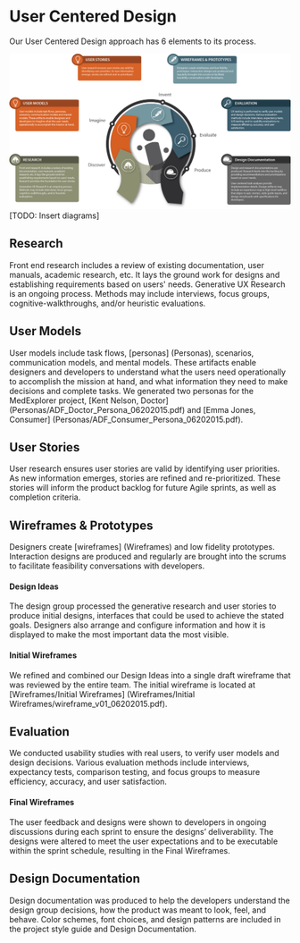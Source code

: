 # User Centered Design

Our User Centered Design approach has 6 elements to its process.

![User Centered Design...](../../docs/Diagrams/User_Centered_Design_Process.png)
[TODO: Insert diagrams]

## Research

Front end research includes a review of existing documentation, user manuals, academic research, etc. It lays the ground work for designs and establishing requirements based on users' needs. Generative UX Research is an ongoing process. Methods may include interviews, focus groups, cognitive-walkthroughs, and/or heuristic evaluations.

## User Models

User models include task flows, [personas] (Personas), scenarios, communication models, and mental models. These artifacts enable designers and developers to understand what the users need operationally to accomplish the mission at hand, and what information they need to make decisions and complete tasks. We generated two personas for the MedExplorer project, [Kent Nelson, Doctor] (Personas/ADF_Doctor_Persona_06202015.pdf) and [Emma Jones, Consumer] (Personas/ADF_Consumer_Persona_06202015.pdf).

## User Stories

User research ensures user stories are valid by identifying user priorities. As new information emerges, stories are refined and re-prioritized. These stories will inform the product backlog for future Agile sprints, as well as completion criteria.

## Wireframes & Prototypes

Designers create [wireframes] (Wireframes) and low fidelity prototypes. Interaction designs are produced and regularly are brought into the scrums to facilitate feasibility conversations with developers.

#### Design Ideas

The design group processed the generative research and user stories to produce initial designs, interfaces that could be used to achieve the stated goals.  Designers also arrange and configure information and how it is displayed to make the most important data the most visible.

#### Initial Wireframes

We refined and combined our Design Ideas into a single draft wireframe that was reviewed by the entire team. The initial wireframe is located at [Wireframes/Initial Wireframes] (Wireframes/Initial Wireframes/wireframe_v01_06202015.pdf).

## Evaluation

We conducted usability studies with real users, to verify user models and design decisions. Various evaluation methods include interviews, expectancy tests, comparison testing, and focus groups to measure efficiency, accuracy, and user satisfaction.

#### Final Wireframes

The user feedback and designs were shown to developers in ongoing discussions during each sprint to ensure the designs’ deliverability.  The designs were altered to meet the user expectations and to be executable within the sprint schedule, resulting in the Final Wireframes.

## Design Documentation

Design documentation was produced to help the developers understand the design group decisions, how the product was meant to look, feel, and behave.  Color schemes, font choices, and design patterns are included in the project style guide and Design Documentation.

